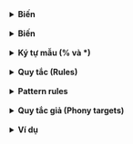 <details><summary><b>Biến</b></summary>
<p>

- **Makefile** là một tệp văn bản chứa tập hợp các quy tắc (rules) để tự động hóa quá trình biên dịch và xây dựng chương trình. Nó giúp lập trình viên dễ dàng quản lý việc biên dịch các chương trình lớn có nhiều tệp nguồn mà không cần phải nhập lệnh ``` gcc ``` hoặc ``` g++ ``` thủ công mỗi lần.
- Makefile thường được sử dụng với **GNU Make**, một công cụ phổ biến để tự động hóa các tác vụ biên dịch.

<br>

**Tại sao cần Makefile?**

1. **Tự động hóa**: Giúp tránh phải gõ nhiều lệnh dài mỗi khi biên dịch chương trình.

2. **Quản lý sự phụ thuộc**: Chỉ biên dịch lại những tệp bị thay đổi, giúp tiết kiệm thời gian.

3. **Tổ chức tốt hơn**: Định nghĩa rõ ràng cách biên dịch từng phần của dự án.

4. **Dễ dàng mở rộng**: Có thể thêm nhiều quy tắc khác nhau để thực hiện kiểm thử, đóng gói, triển khai,...

<br>

</p>
</details>

<br>

<details><summary><b>Biến</b></summary>
<p>

Biến trong Makefile giúp giảm lặp lại và dễ dàng quản lý cấu hình.

Biến được chia làm 2 loại:

- **Biến do người dùng tự định nghĩa**: Được định nghĩa bởi người dùng để lưu giá trị cố định hoặc đường dẫn.

```cpp
CC = gcc		# Trình biên dịch
CFlags = -Wall -Wextra	# Các cờ biên dịch
```

- **Biến tự động**: Các biến được Makefile tự động gán giá trị trong các quy tắc:

	+ $@: Tên file mục tiêu (Target)

	+ $<: File nguồn đầu tiên trong danh sách phụ thuộc

	+ $^: Danh sách tất cả các file phụ thuộc (loại bỏ trùng lặp).

	+ $?: Danh sách các phụ thuộc mới hơn target

	+ $*: Tên file không có phần mở rộng trong quy tắc mẫu

```cpp
$(CC) -o $@ $^ 		# $@ là mục tiêu, $^ là các file phụ thuộc
```

<br>

</p>
</details>

<br>

<details><summary><b>Ký tự mẫu (% và *)</b></summary>
<p>

- Ký tự %: Đại diện cho chuỗi bất kỳ trong tên file, được sử dụng trong pattern rules.
- Ký tự *: Đại diện cho chuỗi bất kỳ trong tên file, thường được dùng trong hàm **wildcard** hoặc các biểu thức thay thế.

# Phân biệt %.o, %.c, *.c, *.o trong Makefile

- %.o :	Đại diện cho một file .o cụ thể nhưng không cố định (phần tên file là biến).	

Trong quy tắc %.o: %.c, foo.c sẽ tạo ra foo.o.

- %.c :	Đại diện cho một file .c cụ thể nhưng không cố định (phần tên file là biến).	

Trong quy tắc %.o: %.c, foo.o sẽ phụ thuộc vào foo.c.

- *.c :	Đại diện cho tất cả các file .c trong thư mục hiện tại.	

Khi sử dụng $(wildcard *.c), sẽ trả về danh sách các file .c trong thư mục hiện tại.

- *.o :	Đại diện cho tất cả các file .o trong thư mục hiện tại.	

Khi sử dụng rm -f *.o, tất cả các file .o trong thư mục hiện tại sẽ bị xóa.


# Liệt kê tất cả các file .c trong thư mục

```cpp
SOURCES = $(wildcard Source/*.c)

all:
	@echo "Danh sách file nguồn: "
	@$(foreach file, $(SOURCES), echo $(file);)
```

<br>

</p>
</details>

<br>

<details><summary><b>Quy tắc (Rules)</b></summary>
<p>

- Quy tắc trong Makefile là tập hợp các hướng dẫn để tạo ra một file mục tiêu (Target) từ các file phụ thuộc (prerequisites) bằng cách thực hiện các commands (lệnh).

```cpp
target: prerequisites
	commands
```

- target: Kết quả mong muốn (ví dụ: file thực thi, file object).
- prerequisites: Các tệp mà target phụ thuộc vào (ví dụ: file nguồn .c, file header .h).
- commands: Lệnh shell để tạo target từ prerequisites. Lệnh phải được thụt đầu dòng bằng tab.

```cpp
main.o: main.c
	gcc -c main.c -o  main.o
```

main.o là target.

main.c là phụ thuộc.

gcc -c main.c -o main.o là lệnh để biên dịch main.c thành main.o.

<br>

</p>
</details>

<br>

<details><summary><b>Pattern rules</b></summary>
<p>

- Quy tắc mẫu cho phép xử lý nhiều tệp hoặc tạo file theo một mẫu chung.

```cpp
    %.o : %.c
        gcc -c $< -o $@
        $(CC) $(CFlags) -c $< -o $@
```

- % : Đại diện cho một phần bất kỳ trong tên file.
- File mục tiêu: %.o → Tất cả các file .o.
- File phụ thuộc: %.c → File .c tương ứng với .o.
- $<: Đại diện cho file phụ thuộc (ở đây là file .c).
- $@: Đại diện cho target (ở đây là file .o).

**Ví dụ**:

```cpp
# Thư mục chứa header và source files
HEADER_DIR = Header
SOURCE_DIR = Source

# Trình biên dịch và các cờ
CC = gcc
CFLAGS = -I$(HEADER_DIR) -Wall -Wextra

$(SOURCE_DIR)/%.o: $(SOURCE_DIR)/%.c
    $(CC) $(CFLAGS) -c -o $@ $<

```

</p>
</details>

<br>

<details><summary><b>Quy tắc giả (Phony targets)</b></summary>
<p>

- Quy tắc giả không tạo ra file thực sự, thường được sử dụng cho các mục tiêu đặc biệt như ``` clean, all, run ```.

```cpp
    clean:  
        rm -f *.o myprogram
    
    run: $(TARGET)
        ./$(TARGET)

    .PHONY: clean run
```

<br>

</p>
</details>

<br>

<details><summary><b>Ví dụ</b></summary>
<p>

💻 **Các file object tạo ra sẽ nằm chung thư mục với các file source**
```Makefile
# Tên file thực thi đầu ra
TARGET = main

# Thư mục chứa header và source files
HEADER_DIR = Header	# Chứa các file header (.h)
SOURCE_DIR = Source	# Chứa các file nguồn (.c)

# Tìm tất cả các file nguồn (.c) trong thư mục Source
SOURCES = $(wildcard $(SOURCE_DIR)/*.c)

# Chuyển đổi danh sách file nguồn thành danh sách file object (.o)
OBJECTS = $(SOURCES:.c=.o)

# Trình biên dịch sử dụng (gcc/g++) và các cờ biên dịch
CC = gcc
CFLAGS = -I$(HEADER_DIR) -Wall -Wextra	 # -I: thêm thư mục header, -Wall -Wextra: bật cảnh báo

# Quy tắc mặc định sẽ được thực thi khi gọi `make`
all: $(TARGET)	# make

# Quy tắc để tạo ra tệp thực thi
$(TARGET): $(OBJECTS)
	$(CC) -o $@ $^

# Quy tắc để biên dịch các tệp .c thành .o
$(SOURCE_DIR)/%.o: $(SOURCE_DIR)/%.c
	$(CC) $(CFLAGS) -c -o $@ $<

# Quy tắc để dọn dẹp các file object và file thực thi
clean:
	rm -f $(SOURCE_DIR)/*.o $(TARGET)

# Quy tắc để chạy chương trình sau khi biên dịch
run: $(TARGET)
	./$(TARGET)

# Quy tắc giả (phony target) để đảm bảo không xung đột với file thực tế
.PHONY: all
```

<br>

💻 **Các file object tạo ra sẽ nằm ở 1 thư mục riêng**
```cpp
# Tên file thực thi đầu ra
TARGET = main

# Thư mục chứa các file header, source và binary (object files + executable)
HEADER_DIR = Header     # Chứa các file header (.h)
SOURCE_DIR = Source     # Chứa các file nguồn (.c)
BINARY_DIR = Bin        # Chứa các file biên dịch (.o) và file thực thi

# Tìm tất cả các file nguồn (.c) trong thư mục Source
SOURCES = $(wildcard $(SOURCE_DIR)/*.c)

# Chuyển đổi danh sách file nguồn thành danh sách file object (.o) trong thư mục Bin
OBJECTS = $(SOURCES:$(SOURCE_DIR)/%.c=$(BINARY_DIR)/%.o)

# Trình biên dịch sử dụng (gcc/g++) và các cờ biên dịch
CC = gcc
CFLAGS = -I$(HEADER_DIR) -Wall -Wextra	# -I: thêm thư mục header, -Wall -Wextra: bật cảnh báo

# Quy tắc mặc định sẽ được thực thi khi gọi `make`
all: $(BINARY_DIR)/$(TARGET)	

# Tạo thư mục Bin nếu chưa tồn tại (để lưu file object và file thực thi)
$(BINARY_DIR):
	mkdir -p $(BINARY_DIR)

# Quy tắc để tạo file thực thi từ các file object (.o)
$(BINARY_DIR)/$(TARGET): $(OBJECTS) | $(BINARY_DIR)
	$(CC) -o $@ $^		# Liên kết các file object thành một file thực thi

# Quy tắc để biên dịch từng file nguồn (.c) thành file object (.o)
$(BINARY_DIR)/%.o: $(SOURCE_DIR)/%.c | $(BINARY_DIR)
	$(CC) $(CFLAGS) -c -o $@ $<  # Biên dịch file .c thành file .o

# Quy tắc để dọn dẹp các file object và file thực thi
clean:
	rm -f $(BINARY_DIR)/*.o $(BINARY_DIR)/$(TARGET)

# Quy tắc để chạy chương trình sau khi biên dịch
run: $(BINARY_DIR)/$(TARGET)
	./$(BINARY_DIR)/$(TARGET)

# Quy tắc giả (phony target) để đảm bảo không xung đột với file thực tế
.PHONY: all
```

<br>

</p>
</details>
